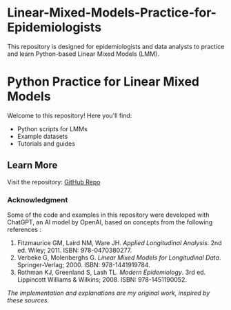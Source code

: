 # Linear-Mixed-Models-Practice-for-Epidemiologists
This repository is designed for epidemiologists and data analysts to practice and learn Python-based Linear Mixed Models (LMM). 
# Python Practice for Linear Mixed Models

Welcome to this repository! Here you'll find:
- Python scripts for LMMs
- Example datasets
- Tutorials and guides

## Learn More
Visit the repository: [GitHub Repo]([https://github.com/username/python-lmm-practice](https://github.com/Arani6/Linear-Mixed-Models-Practice-for-Epidemiologists.git))

### Acknowledgment
Some of the code and examples in this repository were developed with ChatGPT, an AI model by OpenAI, based on concepts from the following references : 

1. Fitzmaurice GM, Laird NM, Ware JH. *Applied Longitudinal Analysis*. 2nd ed. Wiley; 2011. ISBN: 978-0470380277.
2. Verbeke G, Molenberghs G. *Linear Mixed Models for Longitudinal Data*. Springer-Verlag; 2000. ISBN: 978-1441919784.
3. Rothman KJ, Greenland S, Lash TL. *Modern Epidemiology*. 3rd ed. Lippincott Williams & Wilkins; 2008. ISBN: 978-1451190052.
   
*The implementation and explanations are my original work, inspired by these sources.*
